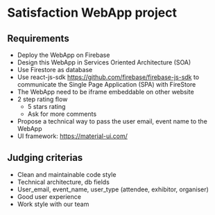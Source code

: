 # Satisfaction WebApp project

## Requirements

- Deploy the WebApp on Firebase
- Design this WebApp in Services Oriented Architecture (SOA)
- Use Firestore as database
- Use react-js-sdk https://github.com/firebase/firebase-js-sdk to communicate the Single Page Application (SPA) with FireStore
- The WebApp need to be iframe embeddable on other website
- 2 step rating flow
  - 5 stars rating
  - Ask for more comments
- Propose a technical way to pass the user email, event name to the WebApp
- UI framework: https://material-ui.com/

## Judging criterias

- Clean and maintainable code style
- Technical architecture, db fields
- User_email, event_name, user_type (attendee, exhibitor, organiser)
- Good user experience
- Work style with our team
